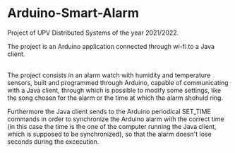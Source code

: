 # Arduino-Smart-Alarm

Project of UPV Distributed Systems of the year 2021/2022. </br>

The project is an Arduino application connected through wi-fi to a Java client. </br> </br>

The project consists in an alarm watch with humidity and temperature sensors, built and programmed through Arduino, capable of communicating with a Java client, through which is possible to modify some settings, like the song chosen for the alarm or the time at which the alarm shohuld ring.

Furthermore the Java client sends to the Arduino periodical SET_TIME commands in order to synchronize the Arduino alarm with the correct time (in this case the time is the one of the computer running the Java client, which is supposed to be synchronized), so that the alarm doesn't lose seconds during the excecution.

